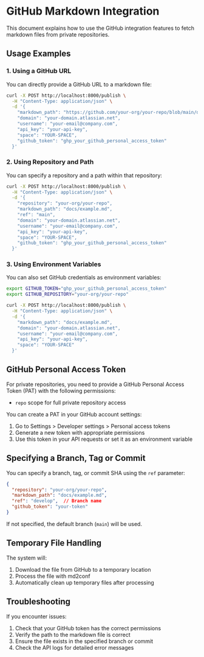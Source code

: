 # GitHub Markdown Integration

This document explains how to use the GitHub integration features to fetch markdown files from private repositories.

## Usage Examples

### 1. Using a GitHub URL

You can directly provide a GitHub URL to a markdown file:

```bash
curl -X POST http://localhost:8000/publish \
  -H "Content-Type: application/json" \
  -d '{
    "markdown_path": "https://github.com/your-org/your-repo/blob/main/docs/example.md",
    "domain": "your-domain.atlassian.net",
    "username": "your-email@company.com",
    "api_key": "your-api-key",
    "space": "YOUR-SPACE",
    "github_token": "ghp_your_github_personal_access_token"
  }'
```

### 2. Using Repository and Path

You can specify a repository and a path within that repository:

```bash
curl -X POST http://localhost:8000/publish \
  -H "Content-Type: application/json" \
  -d '{
    "repository": "your-org/your-repo",
    "markdown_path": "docs/example.md",
    "ref": "main",
    "domain": "your-domain.atlassian.net",
    "username": "your-email@company.com",
    "api_key": "your-api-key",
    "space": "YOUR-SPACE",
    "github_token": "ghp_your_github_personal_access_token"
  }'
```

### 3. Using Environment Variables

You can also set GitHub credentials as environment variables:

```bash
export GITHUB_TOKEN="ghp_your_github_personal_access_token"
export GITHUB_REPOSITORY="your-org/your-repo"

curl -X POST http://localhost:8000/publish \
  -H "Content-Type: application/json" \
  -d '{
    "markdown_path": "docs/example.md",
    "domain": "your-domain.atlassian.net",
    "username": "your-email@company.com",
    "api_key": "your-api-key",
    "space": "YOUR-SPACE"
  }'
```

## GitHub Personal Access Token

For private repositories, you need to provide a GitHub Personal Access Token (PAT) with the following permissions:

- `repo` scope for full private repository access

You can create a PAT in your GitHub account settings:
1. Go to Settings > Developer settings > Personal access tokens
2. Generate a new token with appropriate permissions
3. Use this token in your API requests or set it as an environment variable

## Specifying a Branch, Tag or Commit

You can specify a branch, tag, or commit SHA using the `ref` parameter:

```json
{
  "repository": "your-org/your-repo",
  "markdown_path": "docs/example.md",
  "ref": "develop",  // Branch name
  "github_token": "your-token"
}
```

If not specified, the default branch (`main`) will be used.

## Temporary File Handling

The system will:
1. Download the file from GitHub to a temporary location
2. Process the file with md2conf
3. Automatically clean up temporary files after processing

## Troubleshooting

If you encounter issues:

1. Check that your GitHub token has the correct permissions
2. Verify the path to the markdown file is correct
3. Ensure the file exists in the specified branch or commit
4. Check the API logs for detailed error messages

